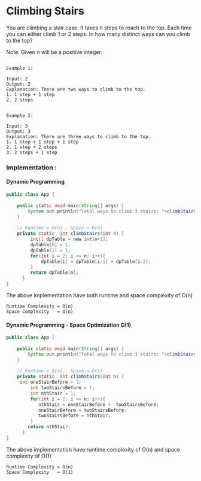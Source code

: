 # Climbing Stairs

You are climbing a stair case. It takes n steps to reach to the top.
Each time you can either climb 1 or 2 steps. In how many distinct ways can you climb to the top?

Note: Given n will be a positive integer.

```

Example 1:

Input: 2
Output: 2
Explanation: There are two ways to climb to the top.
1. 1 step + 1 step
2. 2 steps


Example 2:

Input: 3
Output: 3
Explanation: There are three ways to climb to the top.
1. 1 step + 1 step + 1 step
2. 1 step + 2 steps
3. 2 steps + 1 step
```
### Implementation :

#### Dynamic Programming
```java
public class App {
	
	public static void main(String[] args) {
		System.out.println("Total ways to climb 3 stairs: "+climbStairs(3));
	}
	
	// Runtime = O(n) , Space = O(n)
	private static  int climbStairs(int n) {
         int[] dpTable = new int[n+1];
         dpTable[0] = 1;
         dpTable[1] = 1;
         for(int i = 2; i <= n; i++){
             dpTable[i] = dpTable[i-1] + dpTable[i-2];
         }
         return dpTable[n];
      }
}

```

The above implementation have both runtime and space complexity of O(n)
```
Runtime Complexity = O(n)
Space Complexity   = O(n)
```

#### Dynamic Programming - Space Optimization O(1)
```java
public class App {
	
	public static void main(String[] args) {
		System.out.println("Total ways to climb 3 stairs: "+climbStairs(3));
	}
	
	// Runtime = O(n) , Space = O(1)
	private static  int climbStairs(int n) {
	 int oneStairBefore = 1;
         int twoStairsBefore = 1;
         int nthStair = 1;
         for(int i = 2; i <= n; i++){
            nthStair = oneStairBefore +  twoStairsBefore;
            oneStairBefore = twoStairsBefore;
            twoStairsBefore = nthStair;
         }
        return nthStair;
      }
}
```

The above implementation have runtime complexity of O(n) and space complexity of O(1)
```
Runtime Complexity = O(n)
Space Complexity   = O(1)
```
